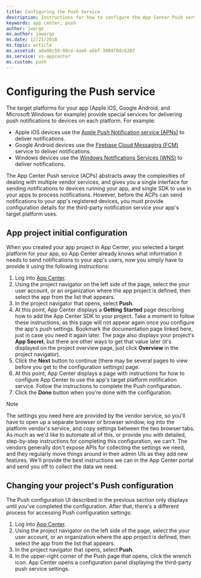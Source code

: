 ```yaml
---
title: Configuring the Push Service
description: Instructions for how to configure the App Center Push service for target platform push services.
keywords: app center, push
author: jwargo
ms.author: jowargo
ms.date: 12/21/2018
ms.topic: article
ms.assetid: ada98c59-08ce-4ae6-a5bf-3084f0dc6203
ms.service: vs-appcenter
ms.custom: push
---
```


# Configuring the Push service

The target platforms for your app (Apple iOS, Google Android, and Microsoft Windows for example) provide special services for delivering push notifications to devices on each platform. For example:

- Apple iOS devices use the [Apple Push Notification service (APNs)](https://developer.apple.com/notifications/) to deliver notifications.
- Google Android devices use the [Firebase Cloud Messaging (FCM)](https://firebase.google.com/docs/cloud-messaging/) service to deliver notifications.
- Windows devices use the [Windows Notifications Services (WNS)](https://docs.microsoft.com/en-us/windows/uwp/design/shell/tiles-and-notifications/windows-push-notification-services--wns--overview) to deliver notifications.

The App Center Push service (ACPs) abstracts away the complexities of dealing with multiple vendor services, and gives you a single interface for sending notifications to devices running your app, and single SDK to use in your apps to process notifications. However, before the ACPs can send notifications to your app's registered devices, you must provide configuration details for the third-party notification service your app's target platform uses.

## App project initial configuration

When you created your app project in App Center, you selected a target platform for your app, so App Center already knows what information it needs to send notifications to your app's users, now you simply have to provide it using the following instructions:

1. Log into [App Center](https://appcenter.ms).
2. Using the project navigator on the left side of the page, select the your user account, or an organization where the app project is defined, then select the app from the list that appears.
3. In the project navigator that opens, select **Push**.
4. At this point, App Center displays a **Getting Started** page describing how to add the App Center SDK to your project. Take a moment to follow these instructions, as this page will not appear again once you configure the app's push settings. Bookmark the documentation page linked here, just in case you need it again later. The page also displays your project's **App Secret**, but there are other ways to get that value later (it's displayed on the project overview page, just click **Overview** in the project navigator).
5. Click the **Next** button to continue (there may be several pages to view before you get to the configuration settings) page.
6. At this point, App Center displays a page with instructions for how to configure App Center to use the app's target platform notification service. Follow the instructions to complete the Push configuration.
7. Click the **Done** button when you're done with the configuration.

> [!NOTE]
> The settings you need here are provided by the vendor service, so you'll have to open up a separate browser or browser window, log into the platform vendor's service, and copy settings between the two browser tabs. As much as we'd like to automate all of this, or provide you with detailed, step-by-step instructions for completing this configuration, we can't. The vendors generally don't expose APIs for collecting the settings we need, and they regularly move things around in their admin UIs as they add new features. We'll provide the best instructions we can in the App Center portal and send you off to collect the data we need.

## Changing your project's Push configuration

The Push configuration UI described in the previous section only displays until you've completed the configuration. After that, there's a different process for accessing Push configuration settings:

1. Log into [App Center](https://appcenter.ms).
2. Using the project navigator on the left side of the page, select the your user account, or an organization where the app project is defined, then select the app from the list that appears.
3. In the project navigator that opens, select **Push**.
4. In the upper-right corner of the Push page that opens, click the wrench icon. App Center opens a configuration panel displaying the third-party push service settings.
